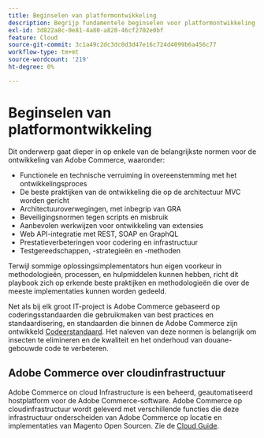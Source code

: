 ```yaml
---
title: Beginselen van platformontwikkeling
description: Begrijp fundamentele beginselen voor platformontwikkeling wanneer u met Adobe Commerce werkt.
exl-id: 3d822a8c-0e81-4a80-a820-46cf2702e0bf
feature: Cloud
source-git-commit: 3c1a49c2dc3dc0d3d47e16c724d4099b6a456c77
workflow-type: tm+mt
source-wordcount: '219'
ht-degree: 0%

---
```



# Beginselen van platformontwikkeling

Dit onderwerp gaat dieper in op enkele van de belangrijkste normen voor de ontwikkeling van Adobe Commerce, waaronder:

- Functionele en technische verruiming in overeenstemming met het ontwikkelingsproces
- De beste praktijken van de ontwikkeling die op de architectuur MVC worden gericht
- Architectuuroverwegingen, met inbegrip van GRA
- Beveiligingsnormen tegen scripts en misbruik
- Aanbevolen werkwijzen voor ontwikkeling van extensies
- Web API-integratie met REST, SOAP en GraphQL
- Prestatieverbeteringen voor codering en infrastructuur
- Testgereedschappen, -strategieën en -methoden

Terwijl sommige oplossingsimplementators hun eigen voorkeur in methodologieën, processen, en hulpmiddelen kunnen hebben, richt dit playbook zich op erkende beste praktijken en methodologieën die over de meeste implementaties kunnen worden gedeeld.

Net als bij elk groot IT-project is Adobe Commerce gebaseerd op coderingsstandaarden die gebruikmaken van best practices en standaardisering, en standaarden die binnen de Adobe Commerce zijn ontwikkeld [Codeerstandaard](https://developer.adobe.com/commerce/php/coding-standards/). Het naleven van deze normen is belangrijk om insecten te elimineren en de kwaliteit en het onderhoud van douane-gebouwde code te verbeteren.

## Adobe Commerce over cloudinfrastructuur

Adobe Commerce on cloud Infrastructure is een beheerd, geautomatiseerd hostplatform voor de Adobe Commerce-software. Adobe Commerce op cloudinfrastructuur wordt geleverd met verschillende functies die deze infrastructuur onderscheiden van Adobe Commerce op locatie en implementaties van Magento Open Sourcen. Zie de [Cloud Guide](https://experienceleague.adobe.com/docs/commerce-cloud-service/user-guide/overview.html).
